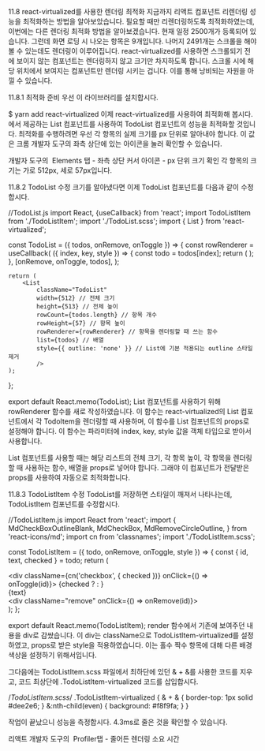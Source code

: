 11.8 react-virtualized를 사용한 렌더링 최적화
지금까지 리액트 컴포넌트 리렌더링 성능을 최적화하는 방법을 알아보았습니다. 필요할 때만 리렌더링하도록 최적화하였는데, 이번에는 다른 렌더링 최적화 방법을 알아보겠습니다. 현재 일정 2500개가 등록되어 있습니다. 그런데 화면 로딩 시 나오는 항목은 9개입니다. 나머지 2491개는 스크롤을 해야 볼 수 있는데도 렌더링이 이루어집니다. react-virtualized를 사용하면 스크롤되기 전에 보이지 않는 컴포넌트는 렌더링하지 않고 크기만 차지하도록 합니다. 스크롤 시에 해당 위치에서 보여지는 컴포넌트만 렌더링 시키는 겁니다. 이를 통해 낭비되는 자원을 아낄 수 있습니다.





11.8.1 최적화 준비
우선 이 라이브러리를 설치합시다.

$ yarn add react-virtualized
이제 react-virtualized를 사용하여 최적화해 봅시다.에서 제공하는 List 컴포넌트를 사용하여 TodoList 컴포넌트의 성능을 최적화할 것입니다. 최적화를 수행하려면 우선 각 항목의 실제 크기를 px 단위로 알아내야 합니다. 이 값은 크롬 개발자 도구의 좌측 상단에 있는 아이콘을 눌러 확인할 수 있습니다.


개발자 도구의&nbsp; Elements 탭 - 좌측 상단 커서 아이콘 - px 단위 크기 확인
각 항목의 크기는 가로 512px, 세로 57px입니다.





11.8.2 TodoList 수정
크기를 알아냈다면 이제 TodoList 컴포넌트를 다음과 같이 수정합시다.

//TodoList.js
import React, {useCallback} from 'react';
import TodoListItem from './TodoListItem';
import './TodoList.scss';
import { List } from 'react-virtualized';

const TodoList = ({ todos, onRemove, onToggle }) => {
    const rowRenderer = useCallback(
        ({ index, key, style }) => {
            const todo = todos[index];
            return (
                <TodoListItem
                    todo={todo}
                    key={key}
                    onRemove={onRemove}
                    onToggle={onToggle}
                    style={style}
                />
            );
        },
        [onRemove, onToggle, todos],
    );

    return (
        <List
            className="TodoList"
            width={512} // 전체 크기
            height={513} // 전체 높이
            rowCount={todos.length} // 항목 개수
            rowHeight={57} // 항목 높이
            rowRenderer={rowRenderer} // 항목을 렌더링할 때 쓰는 함수
            list={todos} // 배열
            style={{ outline: 'none' }} // List에 기본 적용되는 outline 스타일 제거
            />
    );
};

export default React.memo(TodoList);
List 컴포넌트를 사용하기 위해 rowRenderer 함수를 새로 작성하였습니다. 이 함수는 react-virtualized의 List 컴포넌트에서 각 TodoItem을 렌더링할 때 사용하며, 이 함수를 List 컴포넌트의 props로 설정해야 합니다. 이 함수는 파라미터에 index, key, style 값을 객체 타입으로 받아서 사용합니다.

List 컴포넌트를 사용할 때는 해당 리스트의 전체 크기, 각 항목 높이, 각 항목을 렌더링할 때 사용하는 함수, 배열을 props로 넣어야 합니다. 그래야 이 컴포넌트가 전달받은 props를 사용하여 자동으로 최적화합니다.





11.8.3 TodoListItem 수정
TodoList를 저장하면 스타일이 깨져서 나타나는데, TodoListItem 컴포넌트를 수정합시다.

//TodoListItem.js
import React from 'react';
import {
  MdCheckBoxOutlineBlank,
  MdCheckBox,
  MdRemoveCircleOutline,
} from 'react-icons/md';
import cn from 'classnames';
import './TodoListItem.scss';

const TodoListItem = ({ todo, onRemove, onToggle, style }) => {
    const { id, text, checked } = todo;
    return (
        <div className="TodoListItem-virtualized" style={style}>
            <div className="TodoListItem">
                <div className={cn('checkbox', { checked })} onClick={() => onToggle(id)}>
                    {checked ? <MdCheckBox /> : <MdCheckBoxOutlineBlank />}
                    <div className="text">{text}</div>
                </div>
                <div className="remove" onClick={() => onRemove(id)}>
                    <MdRemoveCircleOutline />
                </div>
            </div>
        </div>
    );
};

export default React.memo(TodoListItem);
render 함수에서 기존에 보여주던 내용을 div로 감쌌습니다. 이 div는 className으로 TodoListItem-virtualized를 설정하였고, props로 받은 style을 적용하였습니다. 이는 홀수 짝수 항목에 대해 다른 배경 색상을 설정하기 위해서입니다.

그다음에는 TodoListItem.scss 파일에서 최하단에 있던 & + &를 사용한 코드를 지우고, 코드 최상단에 .TodoListItem-virtualized 코드를 삽입합시다.

/*TodoListItem.scss*/
.TodoListItem-virtualized {
  & + & {
    border-top: 1px solid #dee2e6;
  }
  &:nth-child(even) {
    background: #f8f9fa;
  }
}


작업이 끝났으니 성능을 측정합시다. 4.3ms로 줄은 것을 확인할 수 있습니다.


리액트 개발자 도구의&nbsp; Profiler탭 - 줄어든 렌더링 소요 시간

